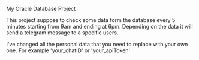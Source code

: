 My Oracle Database Project

This project suppose to check some data form the database every 5 minutes starting from 9am and ending at 6pm. Depending on the data it will send a telegram message to a specific users.

I've changed all the personal data that you need to replace with your own one. For example 'your_chatID' or 'your_apiToken'